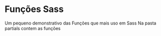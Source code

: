 # Funções  Sass

Um pequeno demonstrativo das Funções que mais uso em Sass
Na pasta partials contem as funções